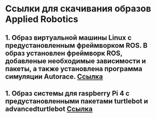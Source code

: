 # Ссылки для скачивания образов Applied Robotics
## 1. Образ виртуальной машины Linux с предустановленным фреймворком ROS. В образ установлен фреймворк ROS, добавленые необходимые зависимости и пакеты, а также установлена программа симуляции Autorace. [Ссылка](https://disk.yandex.ru/d/B1kjPx1Lj91Pmg "Логин виртуальной машины - tb3 , пароль - 123")

## 1. Образ системы для raspberry Pi 4 c предустановленными пакетами turtlebot и advancedturtlebot [Ссылка](https://disk.yandex.ru/d/2_-mQ4ApVKssvg "Логин виртуальной машины - ubuntu , пароль - 12345678")
